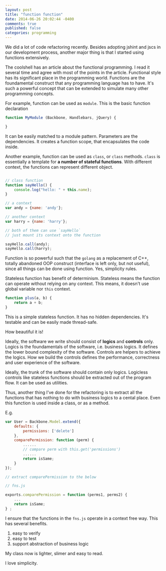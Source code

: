 ```yaml
---
layout: post
title: "function function"
date: 2014-06-26 20:02:44 -0400
comments: true
published: false
categories: programming
---
```



We did a lot of code refactoring recently. Besides adopting jshint and jscs in our development process, another major thing is that I started using functions extensively.

The coolshell has an article about the functional programming. I read it several time and agree with most of the points in the article. Functional style has its significant place in the programming world. Functions are the foundamental construct that any programming language has to have. It's such a powerful concept that can be extended to simulate many other programming concepts.

For example, function can be used as `module`. This is the basic function declaration

``` javascript
function MyModule (Backbone, Handlebars, jQuery) {

}
```

It can be easily matched to a module pattern. Parameters are the dependencies. It creates a function scope, that encapsulates the code inside.

Another example, function can be used as `class`, or `class` methods. `class` is essentially a template for **a number of stateful functions**. With different context, the functions can represent different object.

``` javascript

// class function
function sayHello() {
    console.log("hello: " + this.name);
}

// a context
var andy = {name: 'andy'};

// another context
var harry = {name: 'harry'};

// both of them can use `sayHello`
// just mount its context onto the function

sayHello.call(andy);
sayHello.call(harry);

```

Function is so powerful such that the `golang` as a replacement of C++, totally abandoned OOP construct (interface is left only, but not useful), since all things can be done using function. Yes, simplicity rules.

Stateless function has benefit of determinism. Stateless means the function can operate without relying on any context. This means, it doesn't use global variable nor `this` context.

``` javascript
function plus(a, b) {
    return a + b;
}
```

This is a simple stateless function. It has no hidden dependencies. It's testable and can be easily made thread-safe.

How beautiful it is!

Ideally, the software we write should consist of **logics** and **controls** only. Logics is the foundamentals of the software, i.e. business logics. It defines the lower bound complexity of the software. Controls are helpers to achieve the logics. How we build the controls defines the performance, correctness and user experience of the software.

Ideally, the trunk of the software should contain only logics. Logicless controls like stateless functions should be extracted out of the program flow. It can be used as utilities.

Thus, another thing I've done for the refactoring is to extract all the functions that has nothing to do with business logics to a cental place. Even this function is used inside a class, or as a method.

E.g.

``` javascript
var User = Backbone.Model.extend({
    defaults: {
        permissions: ['delete']
    },
    comparePermission: function (perm) {
        ......
        // compare perm with this.get('permissions')
        ......
        return isSame;
    }
});

// extract comparePermission to the below

// fns.js

exports.comparePermission = function (perms1, perms2) {
    ...
    return isSame;
} ;

```

I ensure that the functions in the `fns.js` operate in a context free way. This has several benefits.

1. easy to verify
2. easy to test
3. support abstraction of business logic

My class now is lighter, slimer and easy to read.

I love simplicity.